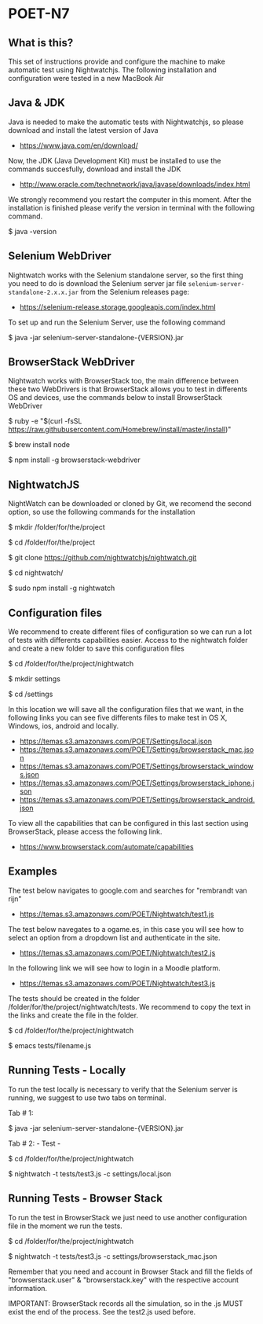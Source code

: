 # POET-N7 

What is this?
--------------

This set of instructions provide and configure the machine to make
automatic test using Nightwatchjs. The following installation and configuration were tested in a new MacBook Air

Java & JDK
--------------

Java is needed to make the automatic tests with Nightwatchjs, so please download and install the latest version of Java
- https://www.java.com/en/download/

Now, the JDK (Java Development Kit) must be installed to use the commands succesfully, download and install the JDK
- http://www.oracle.com/technetwork/java/javase/downloads/index.html

We strongly recommend you restart the computer in this moment. After the installation is finished please verify the version in terminal with the following command.

$ java -version

Selenium WebDriver
--------------

Nightwatch works with the Selenium standalone server, so the first thing you need to do is download the Selenium server jar file `selenium-server-standalone-2.x.x.jar` from the Selenium releases page:
- https://selenium-release.storage.googleapis.com/index.html

To set up and run the Selenium Server, use the following command

$ java -jar selenium-server-standalone-{VERSION}.jar

BrowserStack WebDriver
--------------

Nightwatch works with BrowserStack too, the main difference between these two WebDrivers is that BrowserStack allows you to test in differents OS and devices, use the commands below to install BrowserStack WebDriver

$ ruby -e "$(curl -fsSL https://raw.githubusercontent.com/Homebrew/install/master/install)"

$ brew install node

$ npm install -g browserstack-webdriver

NightwatchJS
--------------
NightWatch can be downloaded or cloned by Git, we recomend the second option, so use the following commands for the installation

$ mkdir /folder/for/the/project

$ cd /folder/for/the/project

$ git clone https://github.com/nightwatchjs/nightwatch.git

$ cd nightwatch/

$ sudo npm install -g nightwatch

Configuration files
--------------

We recommend to create different files of configuration so we can run a lot of tests with differents capabilities easier. Access to the nightwatch folder and create a new folder to save this configuration files

$ cd /folder/for/the/project/nightwatch

$ mkdir settings

$ cd /settings

In this location we will save all the configuration files that we want, in the following links you can see five differents files to make test in OS X, Windows, ios, android and locally.

- https://temas.s3.amazonaws.com/POET/Settings/local.json
- https://temas.s3.amazonaws.com/POET/Settings/browserstack_mac.json
- https://temas.s3.amazonaws.com/POET/Settings/browserstack_windows.json
- https://temas.s3.amazonaws.com/POET/Settings/browserstack_iphone.json
- https://temas.s3.amazonaws.com/POET/Settings/browserstack_android.json

To view all the capabilities that can be configured in this last section using BrowserStack, please access the following link.

- https://www.browserstack.com/automate/capabilities

Examples
--------------

The test below navigates to google.com and searches for "rembrandt van rijn"

- https://temas.s3.amazonaws.com/POET/Nightwatch/test1.js

The test below navegates to a ogame.es, in this case you will see how to select an option from a dropdown list and authenticate in the site.

- https://temas.s3.amazonaws.com/POET/Nightwatch/test2.js

In the following link we will see how to login in a Moodle platform.

- https://temas.s3.amazonaws.com/POET/Nightwatch/test3.js

The tests should be created in the folder /folder/for/the/project/nightwatch/tests. We recommend to copy the text in the links and create the file in the folder.

$ cd /folder/for/the/project/nightwatch

$ emacs tests/filename.js

Running Tests - Locally
--------------

To run the test locally  is necessary to verify that the Selenium server is running, we suggest to use two tabs on terminal.

Tab # 1:

$ java -jar selenium-server-standalone-{VERSION}.jar

Tab # 2: - Test - 

$ cd /folder/for/the/project/nightwatch

$ nightwatch -t tests/test3.js -c settings/local.json

Running Tests - Browser Stack
--------------

To run the test in BrowserStack we just need to use another configuration file in the moment we run the tests.
 
$ cd /folder/for/the/project/nightwatch

$ nightwatch -t tests/test3.js -c settings/browserstack_mac.json

Remember that you need and account in Browser Stack and fill the fields of "browserstack.user" & "browserstack.key" with the respective account information.

IMPORTANT: BrowserStack records all the simulation, so in the .js MUST exist the end of the process. See the test2.js used before.
